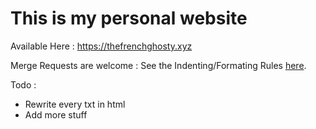 # This is my personal website

Available Here : https://thefrenchghosty.xyz


Merge Requests are welcome : See the Indenting/Formating Rules [here](https://gitlab.com/TheFrenchGhosty/thefrenchghosty.xyz/blob/master/CONTRIBUTING.md).

Todo : 
- Rewrite every txt in html
- Add more stuff
